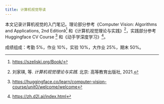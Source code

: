 ```yaml
---
title: 计算机视觉导读
---
```


本文记录计算机视觉的入门笔记。理论部分参考《Computer Vision: Algorithms and Applications, 2nd Edition》[^szeliski] 和《计算机视觉理论与实践》[^book]，实践部分参考 Huggingface CV Course [^hf] 和《动手学深度学习》[^d2l]。

[^szeliski]: <https://szeliski.org/Book/>
[^book]: 刘家瑛, 等. *计算机视觉理论与实践*. 北京: 高等教育出版社, 2021.
[^hf]: <https://huggingface.co/learn/computer-vision-course/unit0/welcome/welcome>
[^d2l]: <https://zh.d2l.ai/index.html>

成绩组成：考勤 5%，作业 10%，实验 10%，大作业 25%，期末 50%。
